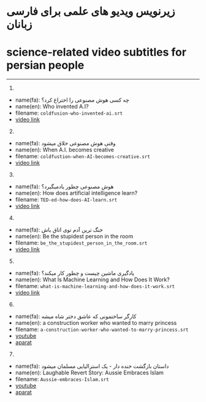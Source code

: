 # زیرنویس ویدیو های علمی برای فارسی زبانان
# science-related video subtitles for persian people

----------

1. 
  * name(fa): چه کسی هوش مصنوعی را اختراع کرد؟
  * name(en): Who invented A.I?
  * filename: `coldfusion-who-invented-ai.srt`
  * [video link](https://www.youtube.com/watch?v=IBe2o-cZncU)

2.
  * name(fa): وقتی هوش مصنوعی خلاق میشود
  * name(en): When A.I. becomes creative
  * filename: `coldfustion-when-AI-becomes-creative.srt`
  * [video link](https://www.youtube.com/watch?v=KZ7BnJb30Cc)

3.
  * name(fa): هوش مصنوعی چطور یادمیگیرد؟
  * name(en): How does artificial intelligence learn?
  * filename: `TED-ed-how-does-AI-learn.srt`
  * [video link](https://www.youtube.com/watch?v=0yCJMt9Mx9c)

4.
  * name(fa): خنگ ترین آدم توی اتاق باش
  * name(en): Be the stupidest person in the room
  * filename: `be_the_stupidest_person_in_the_room.srt`
  * [video link](https://www.youtube.com/watch?v=BkLzo_oNVho)


5.
  * name(fa): یادگیری ماشین چیست و چطور کار میکند؟
  * name(en): What Is Machine Learning and How Does It Work? 
  * filename: `what-is-machine-learning-and-how-does-it-work.srt`
  * [video link](https://www.youtube.com/watch?v=xr5LeWKbVnY)
  
  
6.
  * name(fa): کارگر ساختمونی که عاشق دختر شاه میشه 
  * name(en): a construction worker who wanted to marry princess
  * filename: `a-construction-worker-who-wanted-to-marry-princess.srt`
  * [youtube](https://www.youtube.com/watch?v=qNEKkmrOSyg)
  * [aparat](https://www.aparat.com/v/9j1MH)

7.
  * name(fa): داستان بازگشت خنده دار - یک استرالیایی مسلمان میشود
  * name(en): Laughable Revert Story: Aussie Embraces Islam
  * filename: `Aussie-embraces-Islam.srt`
  * [youtube](youtube.com/watch?v=Q9jKGjX0dMc)
  * [aparat](https://www.aparat.com/v/xb4hX)
